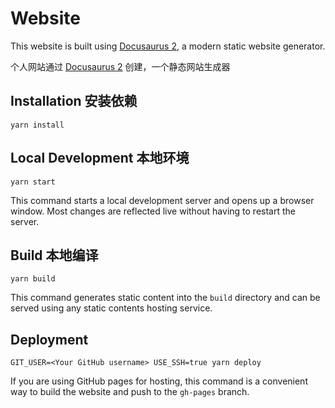 # Website

This website is built using [Docusaurus 2](https://docusaurus.io/), a modern static website generator.

个人网站通过 [Docusaurus 2](https://docusaurus.io/) 创建，一个静态网站生成器

## Installation   安装依赖

```console
yarn install
```

## Local Development   本地环境

```console
yarn start
```

This command starts a local development server and opens up a browser window. Most changes are reflected live without having to restart the server.

## Build   本地编译

```console
yarn build
```

This command generates static content into the `build` directory and can be served using any static contents hosting service.

## Deployment

```console
GIT_USER=<Your GitHub username> USE_SSH=true yarn deploy
```

If you are using GitHub pages for hosting, this command is a convenient way to build the website and push to the `gh-pages` branch.
